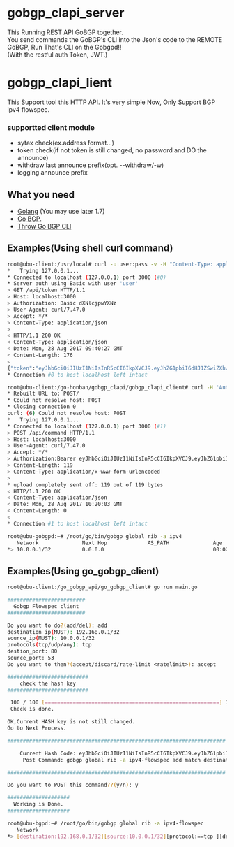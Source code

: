 # gobgp_clapi_server
This Running REST API GoBGP together.  
You send commands the GoBGP's CLI into the Json's code to the REMOTE GoBGP, Run That's CLI on the Gobgpd!!  
(With the restful auth Token, JWT.)

# gobgp_clapi_lient
This Support tool this HTTP API.
It's very simple 
Now, Only Support BGP ipv4 flowspec.

### supportted client module
- sytax check(ex.address format...)
- token check(if not token is still changed, no password and DO the announce)
- withdraw last announce prefix(opt. --withdraw/-w)
- logging announce prefix

## What you need
- [Golang](https://golang.org/) (You may use later 1.7)
- [Go BGP](https://github.com/osrg/gobgp/releases/latest).
- [Throw Go BGP CLI](https://github.com/osrg/gobgp/blob/master/docs/sources/cli-command-syntax.md)

## Examples(Using shell curl command)

```bash
root@ubu-client:/usr/local# curl -u user:pass -v -H "Content-Type: application/json"  http://localhost:3000/api/token
*   Trying 127.0.0.1...
* Connected to localhost (127.0.0.1) port 3000 (#0)
* Server auth using Basic with user 'user'
> GET /api/token HTTP/1.1
> Host: localhost:3000
> Authorization: Basic dXNlcjpwYXNz
> User-Agent: curl/7.47.0
> Accept: */*
> Content-Type: application/json
> 
< HTTP/1.1 200 OK
< Content-Type: application/json
< Date: Mon, 28 Aug 2017 09:40:27 GMT
< Content-Length: 176
< 
{"token":"eyJhbGciOiJIUzI1NiIsInR5cCI6IkpXVCJ9.eyJhZG1pbiI6dHJ1ZSwiZXhwIjoxNTA0MTcyNDI3LCJuYW1lIjoibnlhIGhva2UifQ.791PWt8-uO2s3Wq_DyjoB3Ju8bIiQZod8MiJzaNitIQ", "expired":"72"}
* Connection #0 to host localhost left intact

root@ubu-client:/go-honban/gobgp_clapi/gobgp_clapi_client# curl -H 'Authorization:Bearer eyJhbGciOiJIUzI1NiIsInR5cCI6IkpXVCJ9.eyJhZG1pbiI6dHJ1ZSwiZXhwIjoxNTA0MTc0NTM3LCJuYW1lIjoibnlhIGhva2UifQ.TkePeQFBlZUjJwtAIrBuURqlK2fLr3RhhIu5YAPKD5g' -v  POST -d '{"command":"/root/go/bin/gobgp global rib add -a ipv4 10.0.0.1/32 community 100:100 med 10 origin igp local-pref 2000"}' http://localhost:3000/api/command
* Rebuilt URL to: POST/
* Could not resolve host: POST
* Closing connection 0
curl: (6) Could not resolve host: POST
*   Trying 127.0.0.1...
* Connected to localhost (127.0.0.1) port 3000 (#1)
> POST /api/command HTTP/1.1
> Host: localhost:3000
> User-Agent: curl/7.47.0
> Accept: */*
> Authorization:Bearer eyJhbGciOiJIUzI1NiIsInR5cCI6IkpXVCJ9.eyJhZG1pbiI6dHJ1ZSwiZXhwIjoxNTA0MTc0NTM3LCJuYW1lIjoibnlhIGhva2UifQ.TkePeQFBlZUjJwtAIrBuURqlK2fLr3RhhIu5YAPKD5g
> Content-Length: 119
> Content-Type: application/x-www-form-urlencoded
> 
* upload completely sent off: 119 out of 119 bytes
< HTTP/1.1 200 OK
< Content-Type: application/json
< Date: Mon, 28 Aug 2017 10:20:03 GMT
< Content-Length: 0
< 
* Connection #1 to host localhost left intact
```
```bash
root@ubu-gobgpd:~# /root/go/bin/gobgp global rib -a ipv4
   Network              Next Hop             AS_PATH              Age        Attrs
*> 10.0.0.1/32          0.0.0.0                                   00:02:01   [{Origin: i} {Med: 10} {LocalPref: 2000} {Communities: 100:100}]
```
## Examples(Using go_gobgp_client)

```bash
root@ubu-client:/go_gobgp_api/go_gobgp_client# go run main.go 

#########################
  Gobgp Flowspec client
#########################

Do you want to do?(add/del): add
destination_ip(MUST): 192.168.0.1/32
source_ip(MUST): 10.0.0.1/32
protocols(tcp/udp/any): tcp
destion_port: 80
source_port: 53
Do you want to then?(accept/discard/rate-limit <ratelimit>): accept

##########################
    check the hash key
##########################

 100 / 100 [========================================================] 100.00% 1s
 Check is done.

OK,Current HASH key is not still changed.
Go to Next Process.

######################################################################

    Current Hash Code: eyJhbGciOiJIUzI1NiIsInR5cCI6IkpXVCJ9.eyJhZG1pbiI6dHJ1ZSwibmFtZSI6IkFkbyBLdWtpYyJ9.qsKN2OIk6AW4O4PMgLjyeBYx0BCG7Iopvei-fNuUivo
	 Post Command: gobgp global rib -a ipv4-flowspec add match destination 192.168.0.1/32 source 10.0.0.1/32 protocol tcp  destination-port =='80'  source-port =='53'  then accept

######################################################################

Do you want to POST this command??(y/n): y

####################
  Working is Done.
####################

```

```bash
root@ubu-bgpd:~# /root/go/bin/gobgp global rib -a ipv4-flowspec
   Network                                                                                                      Next Hop             AS_PATH              Age        Attrs
*> [destination:192.168.0.1/32][source:10.0.0.1/32][protocol:==tcp ][destination-port: ==80][source-port: ==53] fictitious                                00:02:07   [{Origin: ?}]
```
